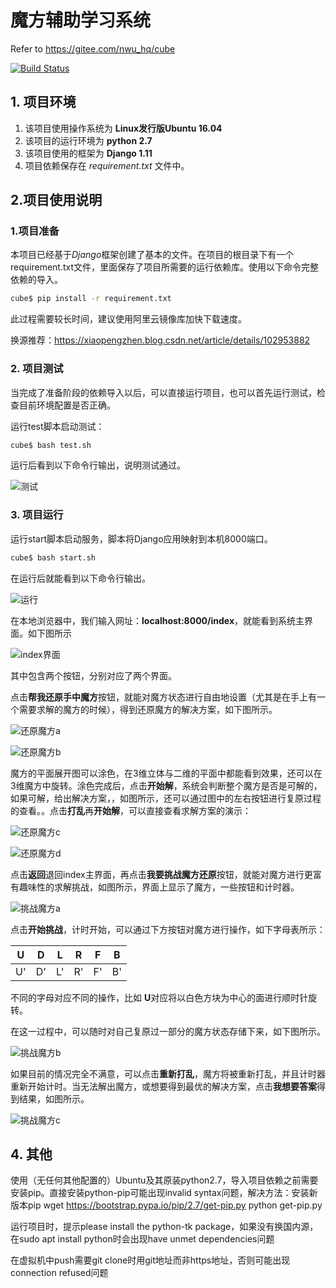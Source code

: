# 魔方辅助学习系统

Refer to https://gitee.com/nwu_hq/cube

[![Build Status](https://app.travis-ci.com/cs-loafers/cube.svg?branch=main)](https://app.travis-ci.com/cs-loafers/cube)

## 1. 项目环境

1. 该项目使用操作系统为 **Linux发行版Ubuntu 16.04**
2. 该项目的运行环境为 **python 2.7**
3. 该项目使用的框架为 **Django 1.11**
4. 项目依赖保存在 *requirement.txt* 文件中。

## 2.项目使用说明

### 1.项目准备

本项目已经基于*Django*框架创建了基本的文件。在项目的根目录下有一个requirement.txt文件，里面保存了项目所需要的运行依赖库。使用以下命令完整依赖的导入。

```bash
cube$ pip install -r requirement.txt
```

此过程需要较长时间，建议使用阿里云镜像库加快下载速度。

换源推荐：https://xiaopengzhen.blog.csdn.net/article/details/102953882

### 2. 项目测试

当完成了准备阶段的依赖导入以后，可以直接运行项目，也可以首先运行测试，检查目前环境配置是否正确。

运行test脚本启动测试：

```bash
cube$ bash test.sh
```

运行后看到以下命令行输出，说明测试通过。

![测试](documents/0-0.png)

### 3. 项目运行

运行start脚本启动服务，脚本将Django应用映射到本机8000端口。

```bash
cube$ bash start.sh
```

在运行后就能看到以下命令行输出。


![运行](documents/0-1.png)


在本地浏览器中，我们输入网址：**localhost:8000/index**，就能看到系统主界面。如下图所示


![index界面](pic/1.png)


其中包含两个按钮，分别对应了两个界面。

点击**帮我还原手中魔方**按钮，就能对魔方状态进行自由地设置（尤其是在手上有一个需要求解的魔方的时候），得到还原魔方的解决方案，如下图所示。


![还原魔方a](documents/2.png)


![还原魔方b](documents/3.png)


魔方的平面展开图可以涂色，在3维立体与二维的平面中都能看到效果，还可以在3维魔方中旋转。涂色完成后，点击**开始解**，系统会判断整个魔方是否是可解的，如果可解，给出解决方案，，如图所示，还可以通过图中的左右按钮进行复原过程的查看。。点击**打乱**再**开始解**，可以直接查看求解方案的演示：


![还原魔方c](documents/4.png)


![还原魔方d](documents/5.png)


点击**返回**退回index主界面，再点击**我要挑战魔方还原**按钮，就能对魔方进行更富有趣味性的求解挑战，如图所示，界面上显示了魔方，一些按钮和计时器。


![挑战魔方a](documents/6.png)


点击**开始挑战**，计时开始，可以通过下方按钮对魔方进行操作，如下字母表所示：


|  U   |  D   |  L   |  R   |  F   |  B   |
| :--: | :--: | :--: | :--: | :--: | :--: |
|  U'  |  D'  |  L'  |  R'  |  F'  |  B'  |


不同的字母对应不同的操作，比如 **U**对应将以白色方块为中心的面进行顺时针旋转。


在这一过程中，可以随时对自己复原过一部分的魔方状态存储下来，如下图所示。


![挑战魔方b](documents/7.png)


如果目前的情况完全不满意，可以点击**重新打乱**，魔方将被重新打乱，并且计时器重新开始计时。当无法解出魔方，或想要得到最优的解决方案，点击**我想要答案**得到结果，如图所示。


![挑战魔方c](documents/8.png)


## 4. 其他

使用（无任何其他配置的）Ubuntu及其原装python2.7，导入项目依赖之前需要安装pip。直接安装python-pip可能出现invalid syntax问题，解决方法：安装新版本pip
wget https://bootstrap.pypa.io/pip/2.7/get-pip.py
python get-pip.py

运行项目时，提示please install the python-tk package，如果没有换国内源，在sudo apt install python时会出现have unmet dependencies问题

在虚拟机中push需要git clone时用git地址而非https地址，否则可能出现connection refused问题
